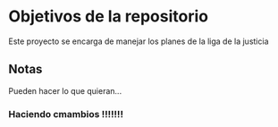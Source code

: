 # Objetivos de la repositorio

Este proyecto se encarga de manejar los planes de la liga de la justicia


## Notas
Pueden hacer lo que quieran...

### Haciendo cmambios !!!!!!!
